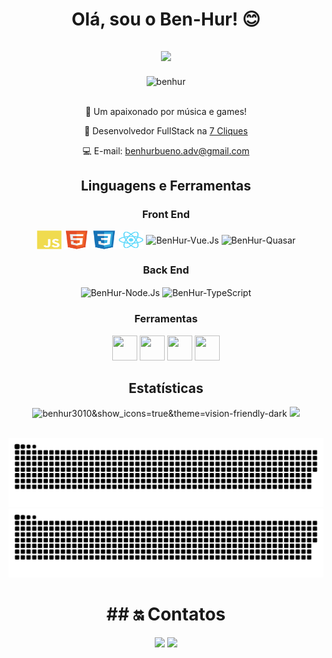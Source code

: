 <h1 align="center"> Olá, sou o Ben-Hur! 😊</h1> 

<h2 align="center">
<img src="https://readme-typing-svg.demolab.com/?font=Fira+Code&pause=1000&color=1C6B94&center=true&vCenter=true&width=500&lines=Dev+FullStack+J%C3%BAnior"/> 
</h2>

<div align="center">
 
<img align="center" width="250" alt="benhur" src="https://user-images.githubusercontent.com/105081745/210375612-fb861f03-c736-418a-a84c-649053b10cbe.gif"/>
 
 </div>
 
 <br>
 
 <div align="center">
  
 🎼   Um apaixonado por música e games!

 🚀   Desenvolvedor FullStack na [7 Cliques](https://www.linkedin.com/company/7-cliques/)
  
 💻   E-mail: benhurbueno.adv@gmail.com 
 </div>
 
<h2 align="center">Linguagens e Ferramentas</h2>
  <h3 align="center">Front End</h3>
  <p align="center">
    <img align="center" alt="BenHur-Js" height="30" width="40" src="https://raw.githubusercontent.com/devicons/devicon/master/icons/javascript/javascript-plain.svg">
  <img align="center" alt="BenHur-HTML" height="30" width="40" src="https://raw.githubusercontent.com/devicons/devicon/master/icons/html5/html5-original.svg">
  <img align="center" alt="BenHur-CSS" height="30" width="40" src="https://raw.githubusercontent.com/devicons/devicon/master/icons/css3/css3-original.svg">
  <img align="center" alt="BenHur-React.Js" height="30" width="40" src="https://raw.githubusercontent.com/devicons/devicon/master/icons/react/react-original.svg">
  <img align="center" alt="BenHur-Vue.Js"height="30" width="40" src="https://cdn.jsdelivr.net/gh/devicons/devicon/icons/vuejs/vuejs-original.svg" />
  <img align="center" alt="BenHur-Quasar"height="30" width="40" src="https://user-images.githubusercontent.com/3314957/140314572-9c26fc82-76b4-44b7-9f16-795da179195c.png" />

<br>
 
 <h3 align="center">Back End</h3>
  <p align="center">
     <img align="center" alt="BenHur-Node.Js" height="30" width="40" src="https://cdn.jsdelivr.net/gh/devicons/devicon/icons/nodejs/nodejs-original.svg" />
     <img align="center" alt="BenHur-TypeScript" height="30" width="40" src="https://cdn.jsdelivr.net/gh/devicons/devicon/icons/typescript/typescript-original.svg" />     
  </p>


<h3 align="center">Ferramentas</h3>
  <p align="center">
    <img height="40" width="40" src="https://cdn.jsdelivr.net/gh/devicons/devicon/icons/trello/trello-plain.svg" />    
    <img height="40" width="40" src="https://cdn.jsdelivr.net/gh/devicons/devicon/icons/visualstudio/visualstudio-plain.svg"/>    
    <img height="40" width="40" src="https://cdn.jsdelivr.net/gh/devicons/devicon/icons/git/git-original.svg"/>
    <img height="40" width="40" src="https://cdn.jsdelivr.net/gh/devicons/devicon/icons/github/github-original.svg"/>
  </p>
  
  <h2 align="center">Estatísticas</h2>

<div align="center">
<img height="180em" src="https://github-readme-stats-sigma-five.vercel.app/api?username=benhur3010&show_icons=true&theme=vision-friendly-dark" alt="benhur3010&show_icons=true&theme=vision-friendly-dark" alt="Benhur's stats"/> 
<img height="180em" src="https://github-readme-stats-sigma-five.vercel.app/api/top-langs/?username=benhur3010&layout=compact&langs_count=7&theme=vision-friendly-dark"/>
 </div>
 
 <br>
 
 ![github contribution grid snake animation](https://raw.githubusercontent.com/benhur3010/benhur3010/output/github-contribution-grid-snake-dark.svg#gh-dark-mode-only)
 ![github contribution grid snake animation](https://raw.githubusercontent.com/benhur3010/benhur3010/output/github-contribution-grid-snake.svg#gh-light-mode-only)

 <h1 align="center"> ## 🔛 Contatos </h1>
 
<div align="center">
 <a href="https://instagram.com/buenobenhur" target="_blank"><img src="https://img.shields.io/badge/-Instagram-%23E4405F?style=for-the-badge&logo=instagram&logoColor=white" target="_blank"></a>
 <a href="https://www.linkedin.com/in/ben-hur-bueno/" target="_blank"><img src="https://img.shields.io/badge/-LinkedIn-%230077B5?style=for-the-badge&logo=linkedin&logoColor=white" target="_blank"></a>
 

  
</div>
